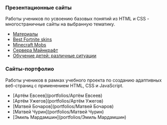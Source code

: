 ### Презентационные сайты

Работы учеников по усвоению базовых понятий из HTML и CSS - 
многостраничные сайты на выбранную тематику.

- [Материалы](presentations/building-materials)
- [Best Fortnite skins](presentations/fortnite-skins)
- [Minecraft Mobs](presentations/minecraft-mobs)
- [Сервера Майнкрафт](presentations/minecraft-servers)
- [Обучение детей: различные ситуации](presentations/teaching-children)


### Сайты-портфолио

Работы учеников в рамках учебного проекта по созданию адаптивных
веб-страниц с применением HTML, CSS и JavaScript.

- [Артём Евсеев](portfolios/Артём Евсеев)
- [Артём Ужегов](portfolios/Артём Ужегов)
- [Матвей Бочаров](portfolios/Матвей Бочаров)
- [Матвей Чурин](portfolios/Матвей Чурин)
- [Эмиль Мардамшин](portfolios/Эмиль Мардамшин)